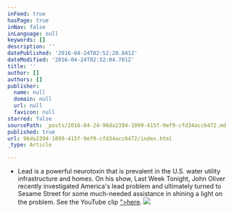```yaml
---
inFeed: true
hasPage: true
inNav: false
inLanguage: null
keywords: []
description: ''
datePublished: '2016-04-24T02:52:20.841Z'
dateModified: '2016-04-24T02:52:04.701Z'
title: ''
author: []
authors: []
publisher:
  name: null
  domain: null
  url: null
  favicon: null
starred: false
sourcePath: _posts/2016-04-24-96da2394-1099-415f-9ef9-cfd34acc6472.md
published: true
url: 96da2394-1099-415f-9ef9-cfd34acc6472/index.html
_type: Article

---
```

* Lead is a powerful neurotoxin that is prevalent in the U.S. water utility infrastructure and homes. On his show, Last Week Tonight, John Oliver recently investigated America's lead problem and ultimately turned to Sesame Street for some much-needed assistance in shining a light on the problem. See the YouTube clip ["\>here][0].
![](https://the-grid-user-content.s3-us-west-2.amazonaws.com/e19a4677-f123-4cd8-b74f-b24cb12be55c.jpg)

[0]: %3Ciframe%20width=